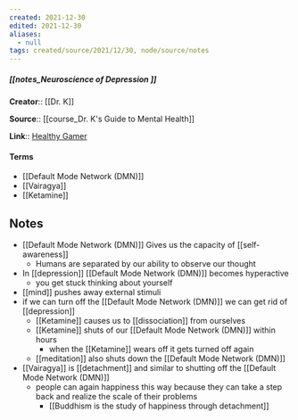 ```yaml
---
created: 2021-12-30 
edited: 2021-12-30
aliases:
  - null
tags: created/source/2021/12/30, node/source/notes
---
```


##### [[notes_Neuroscience of Depression ]]
**Creator**:: [[Dr. K]]
 
**Source**:: [[course_Dr. K's Guide to Mental Health]]

**Link**:: [Healthy Gamer](https://coaching.healthygamer.gg/guide/lessons/neuroscience-of-depression)

#### Terms
- [[Default Mode Network (DMN)]]
- [[Vairagya]]
- [[Ketamine]]

## Notes
- [[Default Mode Network (DMN)]] Gives us the capacity of [[self-awareness]]
	- Humans are separated by our ability to observe our thought
- In [[depression]] [[Default Mode Network (DMN)]] becomes hyperactive
	- you get stuck thinking about yourself
- [[mind]] pushes away external stimuli
- if we can turn off the [[Default Mode Network (DMN)]] we can get rid of [[depression]]
	- [[Ketamine]] causes us to [[dissociation]] from ourselves
	- [[Ketamine]] shuts of our [[Default Mode Network (DMN)]] within hours
		- when the [[Ketamine]] wears off it gets turned off again
	- [[meditation]] also shuts down the [[Default Mode Network (DMN)]]
- [[Vairagya]] is [[detachment]] and similar to shutting off the [[Default Mode Network (DMN)]]
	- people can again happiness this way because they can take a step back and realize the scale of their problems
		- [[Buddhism is the study of happiness through detachment]]